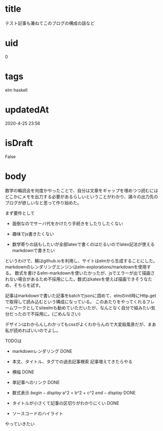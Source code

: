 # title
テスト記事も兼ねてこのブログの構成の話など

# uid
0

# tags
elm haskell

# updatedAt
2020-4-25 23:56

# isDraft 
False

# body
数学の輪読会を何度かやったことで、自分は文章をギャップを埋めつつ読むにはどこかにメモを出力する必要があるらしいということがわかり、諸々の出力先のブログが欲しいなと思って作り始めた。

まず要件として

- 面倒なのでサーバ代をかけたり手続きをしたりしたくない

- 趣味でjs書きたくない

- 数学寄りの話もしたいが全部latexで書くのはだるいのでlatex記法が使えるmarkdownで書きたい

というわけで、鯖はgithub.ioを利用し、サイトはelmから生成することにした。markdownのレンダリングエンジンはelm-explorations/markdownを使用する。
数式を書けるelm-markdownを使いたかったが、jsでエラーが出て描画されない場合があるため不採用にした。数式はkatexを使えば描画できそうなため、そちらを試す。

記事はmarkdownで書いた記事をbatchでjsonに固めて、elmのinit時にHttp.getで取得して読み込むという構成になっている。
このあたりをやってくれるフレームワークとしてsiteelmも勧めていただいたが、なんとなく自分で組みたい気分だったので不採用に。(ごめんなさい)

デザインはわからんしわかってもcssがよくわからんので大変殺風景だが、まあ私が読めればいいのでよし。

TODOは

- markdownレンダリング DONE

- 本文、タイトル、タグでの過去記事検索 記事増えてきたらやる

- 横幅 DONE

- 単記事へのリンク DONE

- 数式表示 $begin-display$ a^2 = b^2 + c^2 $end-display$ DONE

- タイトルが小さくて記事の区切りがわかりにくい DONE

- ソースコードのハイライト

やっていきたい
